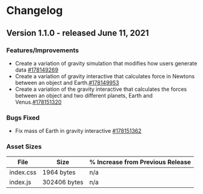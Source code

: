 # Changelog
## Version 1.1.0 - released June 11, 2021

### Features/Improvements
- Create a variation of gravity simulation that modifies how users generate data [#178149269](#4)
- Create a variation of gravity interactive that calculates force in Newtons between an object and Earth.[#178149953](#5)
- Create a variation of the gravity interactive that calculates the forces between an object and two different planets, Earth and Venus.[#178151320](#6,#7,#8)

### Bugs Fixed
- Fix mass of Earth in gravity interactive [#178151362](#3)

### Asset Sizes

| File | Size | % Increase from Previous Release |
|---|---|---|
| index.css | 1964 bytes | n/a |
| index.js | 302406 bytes | n/a |


